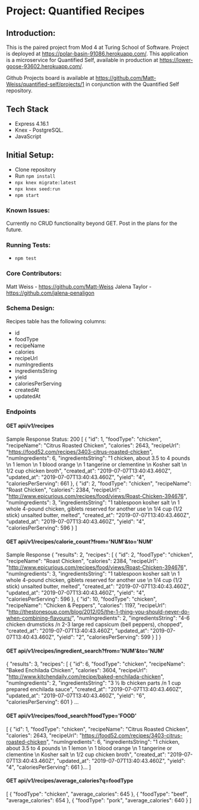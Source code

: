 # Project: Quantified Recipes

## Introduction:
This is the paired project from Mod 4 at Turing School of Software. Project is deployed at https://polar-basin-91086.herokuapp.com/. This application is a microservice for Quantified Self, available in production at https://lower-goose-93602.herokuapp.com/.

Github Projects board is available at https://github.com/Matt-Weiss/quantified-self/projects/1 in conjunction with the Quantified Self repository.

## Tech Stack
* Express 4.16.1
* Knex - PostgreSQL.
* JavaScript

## Initial Setup:
- Clone repository
- Run `npm install`
- `npx knex migrate:latest`
- `npx knex seed:run`
- `npm start`

### Known Issues:
Currently no CRUD functionality beyond GET. Post in the plans for the future.

### Running Tests:
 - `npm test`

### Core Contributors:
Matt Weiss - https://github.com/Matt-Weiss
Jalena Taylor - https://github.com/jalena-penaligon

### Schema Design:
Recipes table has the following columns:
- id
- foodType
- recipeName
- calories
- recipeUrl
- numIngredients
- ingredientsString
- yield
- caloriesPerServing
- createdAt
- updatedAt

### Endpoints
#### GET api/v1/recipes
Sample Response
Status: 200
[
  {
    "id": 1,
    "foodType": "chicken",
    "recipeName": "Citrus Roasted Chicken",
    "calories": 2643,
    "recipeUrl": "https://food52.com/recipes/3403-citrus-roasted-chicken",
    "numIngredients": 6,
    "ingredientsString": "1 chicken, about 3.5 to 4 pounds \n 1 lemon \n 1 blood orange \n 1 tangerine or clementine \n Kosher salt \n 1/2 cup chicken broth",
    "created_at": "2019-07-07T13:40:43.460Z",
    "updated_at": "2019-07-07T13:40:43.460Z",
    "yield": "4",
    "caloriesPerServing": 661
  },
  {
    "id": 2,
    "foodType": "chicken",
    "recipeName": "Roast Chicken",
    "calories": 2384,
    "recipeUrl": "http://www.epicurious.com/recipes/food/views/Roast-Chicken-394676",
    "numIngredients": 3,
    "ingredientsString": "1 tablespoon kosher salt \n 1 whole 4-pound chicken, giblets reserved for another use \n 1/4 cup (1/2 stick) unsalted butter, melted",
    "created_at": "2019-07-07T13:40:43.460Z",
    "updated_at": "2019-07-07T13:40:43.460Z",
    "yield": "4",
    "caloriesPerServing": 596
  }
]

#### GET api/v1/recipes/calorie_count?from='NUM'&to='NUM'
Sample Response
{
  "results": 2,
  "recipes": [
  {
    "id": 2,
    "foodType": "chicken",
    "recipeName": "Roast Chicken",
    "calories": 2384,
    "recipeUrl": "http://www.epicurious.com/recipes/food/views/Roast-Chicken-394676",
    "numIngredients": 3,
    "ingredientsString": "1 tablespoon kosher salt \n 1 whole 4-pound chicken, giblets reserved for another use \n 1/4 cup (1/2 stick) unsalted butter, melted",
    "created_at": "2019-07-07T13:40:43.460Z",
    "updated_at": "2019-07-07T13:40:43.460Z",
    "yield": "4",
    "caloriesPerServing": 596
  },
  {
    "id": 10,
    "foodType": "chicken",
    "recipeName": "Chicken & Peppers",
    "calories": 1197,
    "recipeUrl": "http://thestonesoup.com/blog/2012/05/the-1-thing-you-should-never-do-when-combining-flavours/",
    "numIngredients": 2,
    "ingredientsString": "4-6 chicken drumsticks /n 2-3 large red capsicum (bell peppers), chopped",
    "created_at": "2019-07-07T13:40:43.460Z",
    "updated_at": "2019-07-07T13:40:43.460Z",
    "yield": "2",
    "caloriesPerServing": 599
  }
]
}

#### GET api/v1/recipes/ingredient_search?from='NUM'&to='NUM'
{
  "results": 3,
  "recipes": [
    {
      "id": 6,
      "foodType": "chicken",
      "recipeName": "Baked Enchilada Chicken",
      "calories": 3604,
      "recipeUrl": "http://www.kitchendaily.com/recipe/baked-enchilada-chicken",
      "numIngredients": 2,
      "ingredientsString": "3 ½ lb chicken parts /n 1 cup prepared enchilada sauce",
      "created_at": "2019-07-07T13:40:43.460Z",
      "updated_at": "2019-07-07T13:40:43.460Z",
      "yield": "6",
      "caloriesPerServing": 601
    } ...

#### GET api/v1/recipes/food_search?foodType='FOOD'

[
  {
    "id": 1,
    "foodType": "chicken",
    "recipeName": "Citrus Roasted Chicken",
    "calories": 2643,
    "recipeUrl": "https://food52.com/recipes/3403-citrus-roasted-chicken",
    "numIngredients": 6,
    "ingredientsString": "1 chicken, about 3.5 to 4 pounds \n 1 lemon \n 1 blood orange \n 1 tangerine or clementine \n Kosher salt \n 1/2 cup chicken broth",
    "created_at": "2019-07-07T13:40:43.460Z",
    "updated_at": "2019-07-07T13:40:43.460Z",
    "yield": "4",
    "caloriesPerServing": 661
  }...
]

#### GET api/v1/recipes/average_calories?q=foodType
[
  {
    "foodType": "chicken",
    "average_calories": 645
  },
  {
    "foodType": "beef",
    "average_calories": 654
  },
  {
    "foodType": "pork",
    "average_calories": 640
  }
]

